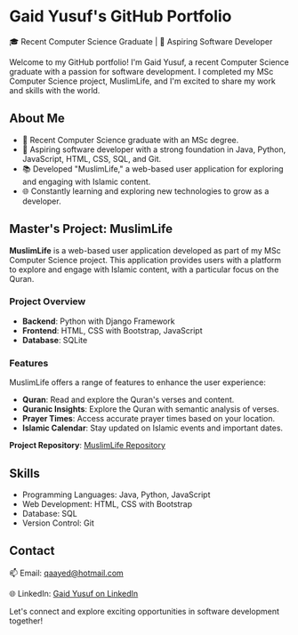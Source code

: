 # Gaid Yusuf's GitHub Portfolio

🎓 Recent Computer Science Graduate | 🚀 Aspiring Software Developer

Welcome to my GitHub portfolio! I'm Gaid Yusuf, a recent Computer Science graduate with a passion for software development. I completed my MSc Computer Science project, MuslimLife, and I'm excited to share my work and skills with the world.

## About Me

- 🌟 Recent Computer Science graduate with an MSc degree.
- 🚀 Aspiring software developer with a strong foundation in Java, Python, JavaScript, HTML, CSS, SQL, and Git.
- 📚 Developed "MuslimLife," a web-based user application for exploring and engaging with Islamic content.
- 🌐 Constantly learning and exploring new technologies to grow as a developer.

## Master's Project: MuslimLife

**MuslimLife** is a web-based user application developed as part of my MSc Computer Science project. This application provides users with a platform to explore and engage with Islamic content, with a particular focus on the Quran.

### Project Overview

- **Backend**: Python with Django Framework
- **Frontend**: HTML, CSS with Bootstrap, JavaScript
- **Database**: SQLite

### Features

MuslimLife offers a range of features to enhance the user experience:

- **Quran**: Read and explore the Quran's verses and content.
- **Quranic Insights**: Explore the Quran with semantic analysis of verses.
- **Prayer Times**: Access accurate prayer times based on your location.
- **Islamic Calendar**: Stay updated on Islamic events and important dates.

**Project Repository**: [MuslimLife Repository](https://github.com/GaidYusuf/Masters-Project)


## Skills

- Programming Languages: Java, Python, JavaScript
- Web Development: HTML, CSS with Bootstrap
- Database: SQL
- Version Control: Git

## Contact

📫 Email: [qaayed@hotmail.com](mailto:qaayed@hotmail.com)

🌐 LinkedIn: [Gaid Yusuf on LinkedIn](https://www.linkedin.com/in/gaid-yusuf-4b7b85166/?originalSubdomain=uk)

Let's connect and explore exciting opportunities in software development together!
